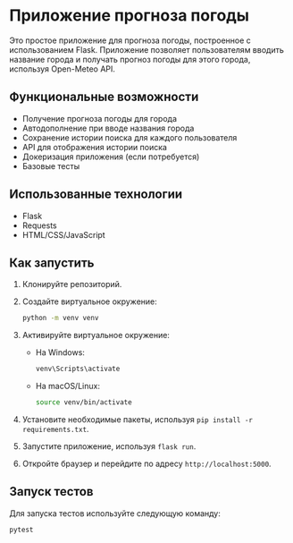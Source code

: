 # Приложение прогноза погоды

Это простое приложение для прогноза погоды, построенное с использованием Flask. Приложение позволяет пользователям вводить название города и получать прогноз погоды для этого города, используя Open-Meteo API.

## Функциональные возможности

- Получение прогноза погоды для города
- Автодополнение при вводе названия города
- Сохранение истории поиска для каждого пользователя
- API для отображения истории поиска
- Докеризация приложения (если потребуется)
- Базовые тесты

## Использованные технологии

- Flask
- Requests
- HTML/CSS/JavaScript

## Как запустить

1. Клонируйте репозиторий.
2. Создайте виртуальное окружение:

    ```bash
    python -m venv venv
    ```

3. Активируйте виртуальное окружение:

    - На Windows:
      ```bash
      venv\Scripts\activate
      ```
    - На macOS/Linux:
      ```bash
      source venv/bin/activate
      ```

4. Установите необходимые пакеты, используя `pip install -r requirements.txt`.
5. Запустите приложение, используя `flask run`.
6. Откройте браузер и перейдите по адресу `http://localhost:5000`.

## Запуск тестов

Для запуска тестов используйте следующую команду:

```bash
pytest
